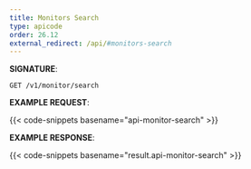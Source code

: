 ```yaml
---
title: Monitors Search
type: apicode
order: 26.12
external_redirect: /api/#monitors-search
---
```


**SIGNATURE**:

`GET /v1/monitor/search`

**EXAMPLE REQUEST**:

{{< code-snippets basename="api-monitor-search" >}}

**EXAMPLE RESPONSE**:

{{< code-snippets basename="result.api-monitor-search" >}}

